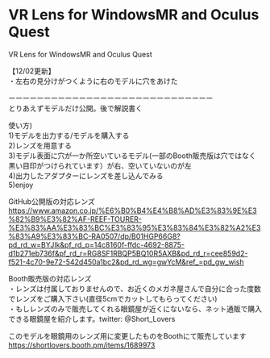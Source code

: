 # VR Lens for WindowsMR and Oculus Quest 
VR Lens for WindowsMR and Oculus Quest 

【12/02更新】  
・左右の見分けがつくように右のモデルに穴をあけた
  
  
  
    

ーーーーーーーーーーーーーーーーーーーーーーーーーーーーー  
とりあえずモデルだけ公開。後で解説書く


使い方)  
1)モデルを出力する/モデルを購入する  
2)レンズを用意する  
3)モデル表面に穴が一か所空いているモデル(一部のBooth販売版は穴ではなく黒い目印がつけられています）が右、空いていないのが左   
4)出力したアダプターにレンズを差し込んでみる  
5)enjoy  
  
    
GitHub公開版の対応レンズ  
https://www.amazon.co.jp/%E6%B0%B4%E4%B8%AD%E3%83%9E%E3%82%B9%E3%82%AF-REEF-TOURER-%E3%83%AA%E3%83%BC%E3%83%95%E3%83%84%E3%82%A2%E3%83%A9%E3%83%BC-RA0507/dp/B01HGP66G8?pd_rd_w=BYJIk&pf_rd_p=14c8160f-ffdc-4692-8875-d1b271eb736f&pf_rd_r=RG8SF1RBQP5BQ10R5AXB&pd_rd_r=cee859d2-f521-4c70-9e72-542d450a1bc2&pd_rd_wg=gwYcM&ref_=pd_gw_wish
  
Booth販売版の対応レンズ  
・レンズは付属しておりませんので、お近くのメガネ屋さんで自分に合った度数でレンズをご購入下さい(直径5cmでカットしてもらってください)  
・もしレンズのみで販売してくれる眼鏡屋が近くにないなら、ネット通販で購入できる眼鏡屋を紹介します。twitter: @Short_Lovers  
  
このモデルを眼鏡用のレンズ用に変更したものをBoothにて販売しています  
https://shortlovers.booth.pm/items/1689973
